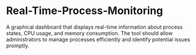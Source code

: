# Real-Time-Process-Monitoring
A graphical dashboard that displays real-time information about  process states, CPU usage, and memory consumption. The tool should allow  administrators to manage processes efficiently and identify potential issues promptly.
